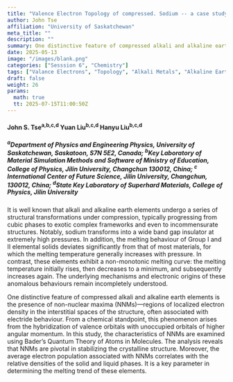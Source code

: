 ```yaml
---
title: "Valence Electron Topology of compressed. Sodium -- a case study"
author: John Tse
affiliation: "University of Saskatchewan"
meta_title: ""
description: ""
summary: One distinctive feature of compressed alkali and alkaline earth elementsis the presence of non-nuclear maxima (NNMs)—regions of localized electron density in the interstitial spaces of the structure, often associated with electride behaviour.
date: 2025-05-13
image: "/images/blank.png"
categories: ["Sesssion 6", "Chemistry"]
tags: ["Valance Electrons", "Topology", "Alkali Metals", "Alkaline Earth Metals", "Non-Nuclear Maxima", "NNMs", "QTAIM", "Chemical Bonding", "Melting Behaviour"]
draft: false
weight: 26
params:
  math: true
  tt: 2025-07-15T11:00:50Z
---
```


#### John S. Tse<sup>a,b,c,d</sup> Yuan Liu<sup>b,c,d</sup> Hanyu Liu<sup>b,c,d</sup>

##### <sup>a</sup>Department of Physics and Engineering Physics, University of Saskatchewan, Saskatoon, S7N 5E2, Canada; <sup>b</sup>Key Laboratory of Material Simulation Methods and Software of  Ministry of Education, College of Physics, Jilin University, Changchun 130012, China; <sup>c</sup> International Center of Future Science, Jilin University, Changchun, 130012, China; <sup>d</sup>State Key Laboratory of Superhard Materials, College of Physics, Jilin University

It is well known that alkali and alkaline earth elements undergo a
series of structural transformations under compression, typically
progressing from cubic phases to exotic complex frameworks and even to
incommensurate structures. Notably, sodium transforms into a wide band
gap insulator at extremely high pressures. In addition, the melting
behaviour of Group I and II elemental solids deviates significantly from
that of most materials, for which the melting temperature generally
increases with pressure. In contrast, these elements exhibit a
non-monotonic melting curve: the melting temperature initially rises,
then decreases to a minimum, and subsequently increases again. The
underlying mechanisms and electronic origins of these anomalous
behaviours remain incompletely understood.

One distinctive feature of compressed alkali and alkaline earth elements
is the presence of non-nuclear maxima (NNMs)—regions of localized
electron density in the interstitial spaces of the structure, often
associated with electride behaviour. From a chemical standpoint, this
phenomenon arises from the hybridization of valence orbitals with
unoccupied orbitals of higher angular momentum. In this study, the
characteristics of NNMs are examined using Bader’s Quantum Theory of
Atoms in Molecules. The analysis reveals that NNMs are pivotal in
stabilizing the crystalline structure. Moreover, the average electron
population associated with NNMs correlates with the relative densities
of the solid and liquid phases. It is a key parameter in determining the
melting trend of these elements.
